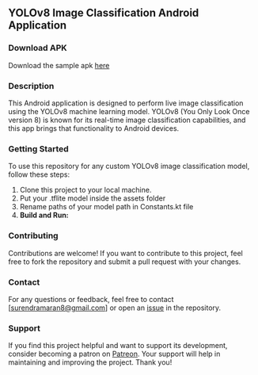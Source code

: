 ## YOLOv8 Image Classification Android Application

### Download APK
Download the sample apk [here](https://github.com/surendramaran/YOLO/blob/main/YOLOv8-Image-Classification-Android-Tflite/app/release/app-release.apk)

### Description
This Android application is designed to perform live image classification using the YOLOv8 machine learning model. YOLOv8 (You Only Look Once version 8) is known for its real-time image classification capabilities, and this app brings that functionality to Android devices.

### Getting Started
To use this repository for any custom YOLOv8 image classification model, follow these steps:
1. Clone this project to your local machine.
2. Put your .tflite model inside the assets folder
3. Rename paths of your model path in Constants.kt file
4. **Build and Run:**

### Contributing
Contributions are welcome! If you want to contribute to this project, feel free to fork the repository and submit a pull request with your changes.

### Contact
For any questions or feedback, feel free to contact [surendramaran8@gmail.com] or open an [issue](https://github.com/surendramaran/YOLO/issues/new) in the repository.

### Support
If you find this project helpful and want to support its development, consider becoming a patron on [Patreon](https://www.patreon.com/SurendraMaran). Your support will help in maintaining and improving the project. Thank you!
